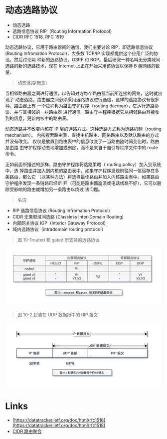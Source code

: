 # 动态选路协议

- 动态选路
- 选路信息协议 RIP（Routing Information Protocol）
- CIDR RFC 1518, RFC 1519

动态选路协议，它用于路由器间的通信。我们主要讨论 RIP，即选路信息协议
(Routing Infromation Protocol)，大多数 TCP/IP 实现都提供这个应用广泛的协议。然后讨论两
种新的选路协议，OSPF 和 BGP。最后研究一种名叫无分类域间选路的新的选路技术，现在 Internet 上正在开始采用该协议以保持 B 类网络的数量。

> 动态选路(概念)

当相邻路由器之间进行通信，以告知对方每个路由器当前所连接的网络，这时就出现了
动态选路。路由器之间必须采用选路协议进行通信，这样的选路协议有很多种。路由器上有
一个进程称为路由守护程序（routing daemon），它运行选路协议，并与其相邻的一些路由器
进行通信。路由守护程序根据它从相邻路由器接收到的信息，更新内核中的路由表。

动态选路并不改变内核在 IP 层的选路方式。这种选路方式称为选路机制（routing mechanism）。
内核搜索路由表，查找主机路由、网络路由以及默认路由的方式并没有改变。
仅仅是放置到路由表中的信息改变了—当路由随时间变化时，路由是由路
由守护程序动态地增加或删除，而不是来自于自引导程序文件中的 route 命令。

正如前面所描述的那样，路由守护程序将选路策略（ routing policy）加入到系统中，选
择路由并加入到内核的路由表中。如果守护程序发现前往同一信宿存在多条路由，那么它
（以某种方法）将选择最佳路由并加入内核路由表中。如果路由守护程序发现一条链路已经断
开（可能是路由器崩溃或电话线路不好），它可以删除受影响的路由或增加另一条路由以绕过
该问题。

> 名词

- RIP 选路信息协议 (Routing Infromation Protocol)
- CIDR 无类型域间选路 (Classless Inter-Domain Routing)
- 内部网关协议 IGP（Interior Gateway Protocol）
- 域内选路协议（intradomain routing protocol）

> 图 10-1routed 和 gated 所支持的选路协议

![TCP-IP-10-1.png](./images/TCP-IP-10-1.png)

> 图 10-2 封装在 UDP 数据报中的 RIP 报文

![TCP-IP-10-2.png](./images/TCP-IP-10-2.png)

# Links

- [https://datatracker.ietf.org/doc/html/rfc1518](https://datatracker.ietf.org/doc/html/rfc1518)
- [CIDR 路由聚合](https://cloud.tencent.com/developer/article/1193143)
